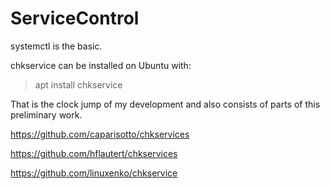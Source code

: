 # ServiceControl

systemctl is the basic.

chkservice can be installed on Ubuntu with:

> apt install chkservice


That is the clock jump of my development and also consists of parts of this preliminary work.

https://github.com/caparisotto/chkservices

https://github.com/hflautert/chkservices

https://github.com/linuxenko/chkservice
